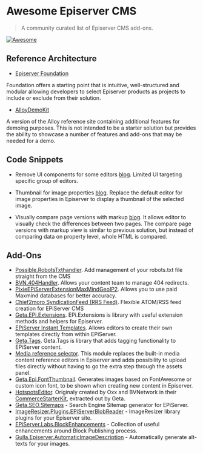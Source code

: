 # Awesome Episerver CMS

> A community curated list of Episerver CMS add-ons.

[![Awesome](https://awesome.re/badge-flat.svg)](https://awesome.re)

## Reference Architecture

* [Episerver Foundation](https://github.com/episerver/Foundation)

Foundation offers a starting point that is intuitive, well-structured and modular allowing developers to select Episerver products as projects to include or exclude from their solution.

* [AlloyDemoKit](https://github.com/episerver/AlloyDemoKit)

A version of the Alloy reference site containing additional features for demoing purposes. This is not intended to be a starter solution but provides the ability to showcase a number of features and add-ons that may be needed for a demo.

## Code Snippets

* Remove UI components for some editors [blog](https://www.david-tec.com/2016/05/remove-episerver-ui-components-for-certain-editors/). Limited UI targeting specific group of editors.
* Thumbnail for image properties [blog](https://tedgustaf.com/blog/2016/display-thumbnail-for-image-properties-in-episerver/). Replace the default editor for image properties in Episerver to display a thumbnail of the selected image.

* Visually compare page versions with markup [blog](https://gregwiechec.com/2015/11/compare-page-versions-with-markup/). It allows editor to visually check the differences between two pages. The compare page versions with markup view is similar to previous solution, but instead of comparing data on property level, whole HTML is compared.

## Add-Ons

* [Possible.RobotsTxthandler](https://nuget.episerver.com/package/?id=POSSIBLE.RobotsTxtHandler). Add management of your robots.txt file straight from the CMS
* [BVN.404Handler](https://nuget.episerver.com/package/?id=BVN.404Handler). Allows your content team to manage 404 redirects.
* [PixieEPiServerExtensionMaxMindGeoIP2](https://nuget.episerver.com/package/?id=PixieEPiServerExtensionMaxMindGeoIP2). Allows you to use paid Maxmind databases for better accuracy.
* [Chief2moro SyndicationFeed (RRS Feed)](https://nuget.episerver.com/package/?id=Chief2moro.SyndicationFeeds). Flexible ATOM/RSS feed creation for EPiServer CMS
* [Geta.EPi.Extensions](http://nuget.episerver.com/package/?id=Geta.EPi.Extensions). EPi.Extensions is library with useful extension methods and helpers for Episerver.
* [EPiServer Instant Templates](https://nuget.episerver.com/package/?id=EPiServer.InstantTemplates). Allows editors to create their own templates directly from within EPiServer.
* [Geta.Tags](http://nuget.episerver.com/package/?id=Geta.Tags). Geta.Tags is library that adds tagging functionality to EPiServer content.
* [Media reference selector](http://nuget.episerver.com/package/?id=Geta.Epi.MediaReferenceSelector). This module replaces the built-in media content reference editors in Episerver and adds possibility to upload files directly without having to go the extra step through the assets panel.
* [Geta.Epi.FontThumbnail](http://nuget.episerver.com/package/?id=Geta.Epi.FontThumbnail). Generates images based on FontAwesome or custom icon font, to be shown when creating new content in Episerver.
* [HotspotsEditor](https://nuget.episerver.com/package/?id=Geta.EPi.HotspotsEditor). Originaly created by Oxx and BVNetwork in their [CommerceStarterKit](https://github.com/BVNetwork/CommerceStarterKit), extracted out by Geta. 
* [Geta.SEO.Sitemaps](https://nuget.episerver.com/package/?id=Geta.SEO.Sitemaps) - Search Engine Sitemap generator for EPiServer.
* [ImageResizer.Plugins.EPiServerBlobReader](https://nuget.episerver.com/package/?id=ImageResizer.Plugins.EPiServerBlobReader) - ImageResizer library plugins for your Episerver site.
* [EPiServer.Labs.BlockEnhancements](https://nuget.episerver.com/package/?id=EPiServer.Labs.BlockEnhancements) - Collection of useful enhancements around Block Publishing process.
* [Gulla.Episerver.AutomaticImageDescription](https://github.com/tomahg/Gulla.Episerver.AutomaticImageDescription) - Automatically generate alt-texts for your images.
